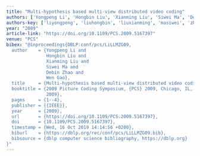 ```yaml
---
title: "Multi-hypothesis based multi-view distributed video coding"
authors: ['Yongpeng Li', 'Hongbin Liu', 'Xianming Liu', 'Siwei Ma', 'Debin Zhao', 'Wen Gao 0001']
authors-key: ['liyongpeng', 'liuhongbin', 'liuxianming', 'masiwei', 'zhaodebin', 'gaowen']
year: "2009"
article-link: "https://doi.org/10.1109/PCS.2009.5167397"
venue: "PCS"
bibex: "@inproceedings{DBLP:conf/pcs/LiLLMZG09,
  author    = {Yongpeng Li and
               Hongbin Liu and
               Xianming Liu and
               Siwei Ma and
               Debin Zhao and
               Wen Gao},
  title     = {Multi-hypothesis based multi-view distributed video coding},
  booktitle = {2009 Picture Coding Symposium, {PCS} 2009, Chicago, IL, USA, May 6-8,
               2009},
  pages     = {1--4},
  publisher = {{IEEE}},
  year      = {2009},
  url       = {https://doi.org/10.1109/PCS.2009.5167397},
  doi       = {10.1109/PCS.2009.5167397},
  timestamp = {Wed, 16 Oct 2019 14:14:56 +0200},
  biburl    = {https://dblp.org/rec/conf/pcs/LiLLMZG09.bib},
  bibsource = {dblp computer science bibliography, https://dblp.org}
}"
---
```

